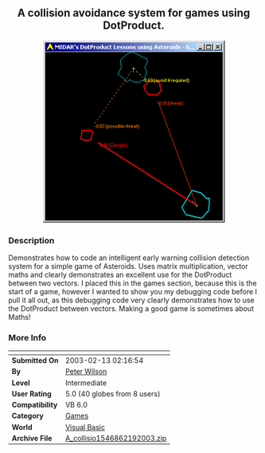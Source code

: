 ﻿<div align="center">

## A collision avoidance system for games using DotProduct\.

<img src="PIC2003219946426428.gif">
</div>

### Description

Demonstrates how to code an intelligent early warning collision detection system for a simple game of Asteroids. Uses matrix multiplication, vector maths and clearly demonstrates an excellent use for the DotProduct between two vectors. I placed this in the games section, because this is the start of a game, however I wanted to show you my debugging code before I pull it all out, as this debugging code very clearly demonstrates how to use the DotProduct between vectors. Making a good game is sometimes about Maths!
 
### More Info
 


<span>             |<span>
---                |---
**Submitted On**   |2003-02-13 02:16:54
**By**             |[Peter Wilson](https://github.com/Planet-Source-Code/PSCIndex/blob/master/ByAuthor/peter-wilson.md)
**Level**          |Intermediate
**User Rating**    |5.0 (40 globes from 8 users)
**Compatibility**  |VB 6\.0
**Category**       |[Games](https://github.com/Planet-Source-Code/PSCIndex/blob/master/ByCategory/games__1-38.md)
**World**          |[Visual Basic](https://github.com/Planet-Source-Code/PSCIndex/blob/master/ByWorld/visual-basic.md)
**Archive File**   |[A\_collisio1546862192003\.zip](https://github.com/Planet-Source-Code/peter-wilson-a-collision-avoidance-system-for-games-using-dotproduct__1-43343/archive/master.zip)








